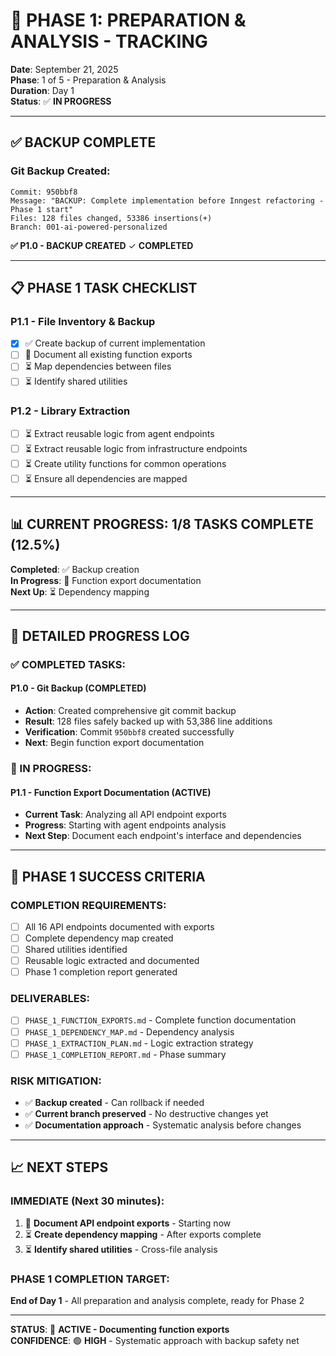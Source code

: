 # 🎯 PHASE 1: PREPARATION & ANALYSIS - TRACKING

**Date**: September 21, 2025  
**Phase**: 1 of 5 - Preparation & Analysis  
**Duration**: Day 1  
**Status**: ✅ **IN PROGRESS**

---

## ✅ **BACKUP COMPLETE**

### **Git Backup Created:**

```
Commit: 950bbf8
Message: "BACKUP: Complete implementation before Inngest refactoring - Phase 1 start"
Files: 128 files changed, 53386 insertions(+)
Branch: 001-ai-powered-personalized
```

**✅ P1.0 - BACKUP CREATED** ✓ **COMPLETED**

---

## 📋 **PHASE 1 TASK CHECKLIST**

### **P1.1 - File Inventory & Backup**

- [x] ✅ Create backup of current implementation
- [ ] 🔄 Document all existing function exports
- [ ] ⏳ Map dependencies between files
- [ ] ⏳ Identify shared utilities

### **P1.2 - Library Extraction**

- [ ] ⏳ Extract reusable logic from agent endpoints
- [ ] ⏳ Extract reusable logic from infrastructure endpoints
- [ ] ⏳ Create utility functions for common operations
- [ ] ⏳ Ensure all dependencies are mapped

---

## 📊 **CURRENT PROGRESS: 1/8 TASKS COMPLETE (12.5%)**

**Completed**: ✅ Backup creation  
**In Progress**: 🔄 Function export documentation  
**Next Up**: ⏳ Dependency mapping

---

## 📝 **DETAILED PROGRESS LOG**

### **✅ COMPLETED TASKS:**

#### **P1.0 - Git Backup** (COMPLETED)

- **Action**: Created comprehensive git commit backup
- **Result**: 128 files safely backed up with 53,386 line additions
- **Verification**: Commit `950bbf8` created successfully
- **Next**: Begin function export documentation

### **🔄 IN PROGRESS:**

#### **P1.1 - Function Export Documentation** (ACTIVE)

- **Current Task**: Analyzing all API endpoint exports
- **Progress**: Starting with agent endpoints analysis
- **Next Step**: Document each endpoint's interface and dependencies

---

## 🎯 **PHASE 1 SUCCESS CRITERIA**

### **COMPLETION REQUIREMENTS:**

- [ ] All 16 API endpoints documented with exports
- [ ] Complete dependency map created
- [ ] Shared utilities identified
- [ ] Reusable logic extracted and documented
- [ ] Phase 1 completion report generated

### **DELIVERABLES:**

- [ ] `PHASE_1_FUNCTION_EXPORTS.md` - Complete function documentation
- [ ] `PHASE_1_DEPENDENCY_MAP.md` - Dependency analysis
- [ ] `PHASE_1_EXTRACTION_PLAN.md` - Logic extraction strategy
- [ ] `PHASE_1_COMPLETION_REPORT.md` - Phase summary

### **RISK MITIGATION:**

- ✅ **Backup created** - Can rollback if needed
- ✅ **Current branch preserved** - No destructive changes yet
- ✅ **Documentation approach** - Systematic analysis before changes

---

## 📈 **NEXT STEPS**

### **IMMEDIATE (Next 30 minutes):**

1. 🔄 **Document API endpoint exports** - Starting now
2. ⏳ **Create dependency mapping** - After exports complete
3. ⏳ **Identify shared utilities** - Cross-file analysis

### **PHASE 1 COMPLETION TARGET:**

**End of Day 1** - All preparation and analysis complete, ready for Phase 2

---

**STATUS**: 🔄 **ACTIVE - Documenting function exports**  
**CONFIDENCE**: 🟢 **HIGH** - Systematic approach with backup safety net
